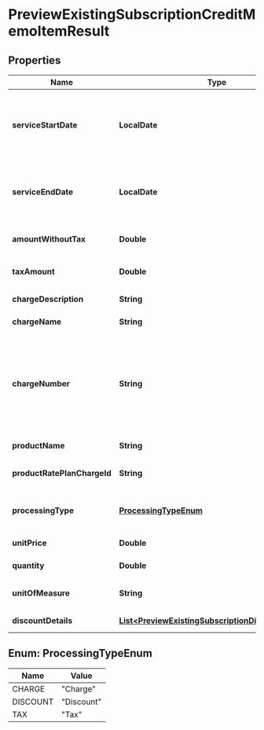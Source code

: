 

# PreviewExistingSubscriptionCreditMemoItemResult


## Properties

| Name | Type | Description | Notes |
|------------ | ------------- | ------------- | -------------|
|**serviceStartDate** | **LocalDate** | Service start date as yyyy-mm-dd. If the charge is a one-time fee, this is the date of that charge. |  [optional] |
|**serviceEndDate** | **LocalDate** | End date of the service period for this item, i.e., the last day of the period, as yyyy-mm-dd. |  [optional] |
|**amountWithoutTax** | **Double** | Credit memo amount minus tax. |  [optional] |
|**taxAmount** | **Double** | The tax amount of the credit memo item. |  [optional] |
|**chargeDescription** | **String** | Description of the charge. |  [optional] |
|**chargeName** | **String** | Name of the charge. |  [optional] |
|**chargeNumber** | **String** | Available when the &#x60;chargeNumber&#x60; field was specified in the request or when the order is amending an existing subscription. |  [optional] |
|**productName** | **String** | Name of the product. |  [optional] |
|**productRatePlanChargeId** | **String** | The ID of the product rate plan charge. |  [optional] |
|**processingType** | [**ProcessingTypeEnum**](#ProcessingTypeEnum) | The processing type of the credit memo item. |  [optional] |
|**unitPrice** | **Double** | The unit price of the charge. |  [optional] |
|**quantity** | **Double** | The quantity of the charge. |  [optional] |
|**unitOfMeasure** | **String** | The unit of measure of the charge. |  [optional] |
|**discountDetails** | [**List&lt;PreviewExistingSubscriptionDiscountDetails&gt;**](PreviewExistingSubscriptionDiscountDetails.md) | Container for discount details. |  [optional] |



## Enum: ProcessingTypeEnum

| Name | Value |
|---- | -----|
| CHARGE | &quot;Charge&quot; |
| DISCOUNT | &quot;Discount&quot; |
| TAX | &quot;Tax&quot; |



